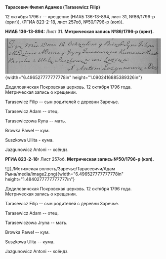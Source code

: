 **Тарасевич Филип Адамов (Tarasewicz Filip)**

12 октября 1796 г -- крещение (НИАБ 136-13-894, лист 31, №86/1796-р
(ориг)), (РГИА 823-2-18, лист 257об, №50/1796-р (коп)).

**НИАБ 136-13-894:** Лист 31. **Метрическая запись №86/1796-р (ориг).**

![](./media/d3633e2588bed0c0b17aac59a10dcaee5a2a3394.png){width="6.496527777777778in"
height="1.0902416885389326in"}

Дедиловичская Покровская церковь. 12 октября 1796 года. Метрическая
запись о крещении.

Tarasewicz Filip -- сын родителей с деревни Заречье.

Tarasewicz Adam -- отец.

Tarasewiczowa Ryna -- мать.

Browka Paweł -- кум.

Suszkowa Ullita - кума.

Jazgunowicz Antoni -- ксёндз.

**РГИА 823-2-18:** Лист 257об. **Метрическая запись №50/1796-р (коп).**

![](./Мстижская волость/Заречье/Тарасевичи/Адам Рына/media/image2.png){width="6.496527777777778in"
height="1.4840277777777777in"}

Дедиловичская Покровская церковь. 12 октября 1796 года. Метрическая
запись о крещении.

Tarasewicz Filip -- сын родителей с деревни Заречье.

Tarasewicz Adam -- отец.

Tarasewiczowa Jryna -- мать.

Browka Paweł -- кум.

Suszkowa Ulita -- кума.

Jazgunowicz Antoni -- ксёндз.

